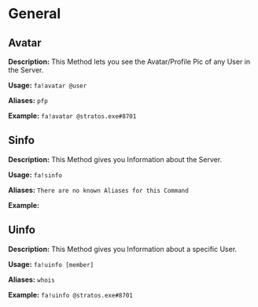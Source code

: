 # General

## Avatar
**Description:** This Method lets you see the Avatar/Profile Pic of any User in the Server.

**Usage:** `fa!avatar @user`

**Aliases:** `pfp`

**Example:** `fa!avatar @stratos.exe#8701`


## Sinfo
**Description:** This Method gives you Information about the Server.

**Usage:** `fa!sinfo`

**Aliases:** `There are no known Aliases for this Command`

**Example:** 


## Uinfo
**Description:** This Method gives you Information about a specific User.

**Usage:** `fa!uinfo [member]`

**Aliases:** `whois`

**Example:** `fa!uinfo @stratos.exe#8701`
